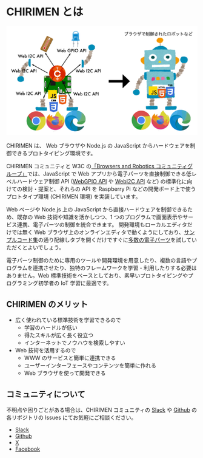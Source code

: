 # CHIRIMEN とは

![CHIRIMEN_pf](../images/CHIRIMEN_pf.png)

CHIRIMEN は、 Web ブラウザや Node.js の JavaScript からハードウェアを制御できるプロトタイピング環境です。

CHIRIMEN コミュニティと W3C の[「Browsers and Robotics コミュニティグループ」](https://www.w3.org/community/browserobo/)では、JavaScript で Web アプリから電子パーツを直接制御できる低レベルハードウェア制御 API ([WebGPIO API](http://browserobo.github.io/WebGPIO) や [WebI2C API](http://browserobo.github.io/WebI2C) など) の標準化に向けての検討・提案と、それらの API を Raspberry Pi などの開発ボード上で使うプロトタイプ環境 (CHIRIMEN 環境) を実装しています。

Web ページや Node.js 上の JavaScript から直接ハードウェアを制御できるため、既存の Web 技術や知識を活かしつつ、1 つのプログラムで画面表示やサービス連携、電子パーツの制御を統合できます。
開発環境もローカルエディタだけでは無く Web ブラウザ上のオンラインエディタで動くようにしており、[サンプルコード集](https://github.com/chirimen-oh/chirimen.org/tree/master/pizero/src/esm-examples)の通り配線しタブを開くだけですぐに[多数の電子パーツ](https://tutorial.chirimen.org/partslist)を試していただくとよいでしょう。

電子パーツ制御のために専用のツールや開発環境を用意したり、複数の言語やプログラムを連携させたり、独特のフレームワークを学習・利用したりする必要はありません。Web 標準技術をベースとしており、素早いプロトタイピングやプログラミング初学者の IoT 学習に最適です。

## CHIRIMEN のメリット

- 広く使われている標準技術を学習できるので
  - 学習のハードルが低い
  - 得たスキルが広く長く役立つ
  - インターネットでノウハウを検索しやすい
- Web 技術を活用するので
  - WWW のサービスと簡単に連携できる
  - ユーザーインターフェースやコンテンツを簡単に作れる
  - Web ブラウザを使って開発できる

## コミュニティについて

不明点や困りごとがある場合は、CHIRIMEN コミュニティの [Slack](http://chirimen-oh.slack.com/) や [Github](https://github.com/chirimen-oh/) の各リポジトリの Issues にてお気軽にご相談ください。

- [Slack](http://chirimen-oh.slack.com/) 
- [Github](https://github.com/chirimen-oh/)
- [X](https://x.com/chirimen_oh)
- [Facebook](https://www.facebook.com/groups/chirimen/)
